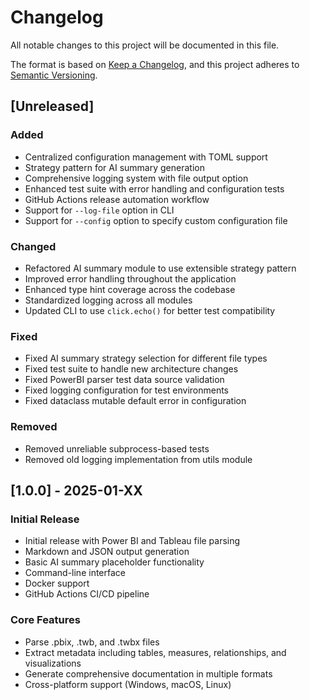 # Changelog

All notable changes to this project will be documented in this file.

The format is based on [Keep a Changelog](https://keepachangelog.com/en/1.0.0/),
and this project adheres to [Semantic Versioning](https://semver.org/spec/v2.0.0.html).

## [Unreleased]

### Added

- Centralized configuration management with TOML support
- Strategy pattern for AI summary generation
- Comprehensive logging system with file output option
- Enhanced test suite with error handling and configuration tests
- GitHub Actions release automation workflow
- Support for `--log-file` option in CLI
- Support for `--config` option to specify custom configuration file

### Changed

- Refactored AI summary module to use extensible strategy pattern
- Improved error handling throughout the application
- Enhanced type hint coverage across the codebase
- Standardized logging across all modules
- Updated CLI to use `click.echo()` for better test compatibility

### Fixed

- Fixed AI summary strategy selection for different file types
- Fixed test suite to handle new architecture changes
- Fixed PowerBI parser test data source validation
- Fixed logging configuration for test environments
- Fixed dataclass mutable default error in configuration

### Removed

- Removed unreliable subprocess-based tests
- Removed old logging implementation from utils module

## [1.0.0] - 2025-01-XX

### Initial Release

- Initial release with Power BI and Tableau file parsing
- Markdown and JSON output generation
- Basic AI summary placeholder functionality
- Command-line interface
- Docker support
- GitHub Actions CI/CD pipeline

### Core Features

- Parse .pbix, .twb, and .twbx files
- Extract metadata including tables, measures, relationships, and visualizations
- Generate comprehensive documentation in multiple formats
- Cross-platform support (Windows, macOS, Linux)

